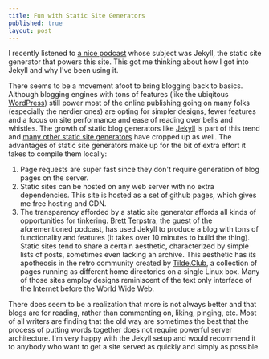 ```yaml
---
title: Fun with Static Site Generators
published: true
layout: post
---
```


I recently listened to [a nice podcast][1] whose subject was Jekyll, the static site generator that powers this site. This got me thinking about how I got into Jekyll and why I've been using it. 

There seems to be a movement afoot to bring blogging back to basics. Although blogging engines with tons of features (like the ubiqitous [WordPress][2]) still power most of the online publishing going on many folks (especially the nerdier ones) are opting for simpler designs, fewer features and a focus on site performance and ease of reading over bells and whistles. The growth of static blog generators like [Jekyll][3] is part of this trend and [many other static site generators][4] have cropped up as well. The advantages of static site generators make up for the bit of extra effort it takes to compile them locally:

1. Page requests are super fast since they don't require generation of blog pages on the server. 
2. Static sites can be hosted on any web server with no extra dependencies. This site is hosted as a set of github pages, which gives me free hosting and CDN. 
3. The transparency afforded by a static site generator affords all kinds of opportunities for tinkering. [Brett Terpstra][5], the guest of the aforementioned podcast, has used Jekyll to produce a blog with tons of functionality and features (it takes over 10 minutes to build the thing). Static sites tend to share a certain aesthetic, characterized by simple lists of posts, sometimes even lacking an archive. This aesthetic has its apotheosis in the retro community created by [Tilde.Club][6], a collection of pages running as different home directories on a single Linux box. Many of those sites employ designs reminiscent of the text only interface of the Internet before the World Wide Web. 

There does seem to be a realization that more is not always better and that blogs are for reading, rather than commenting on, liking, pinging, etc. Most of all writers are finding that the old way are sometimes the best that the process of putting words together does not require powerful server architecture. I'm very happy with the Jekyll setup and would recommend it to anybody who want to get a site served as quickly and simply as possible.


[1]: https://mijingo.com/podcast/cms/jekyll
[2]: https://wordpress.com/
[3]: http://jekyllrb.com/
[4]: https://staticsitegenerators.net/
[5]: http://brettterpstra.com/
[6]: http://tilde.club/